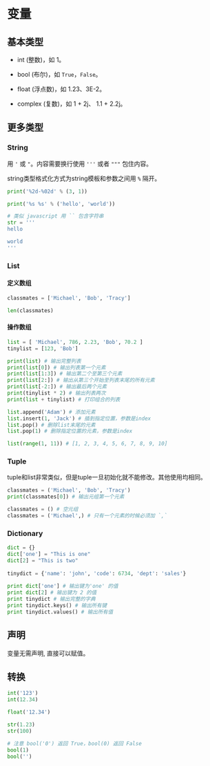 # 变量

## 基本类型

- int (整数)，如 1。

- bool (布尔)，如 `True`，`False`。

- float (浮点数)，如 1.23、3E-2。

- complex (复数)，如 1 + 2j、 1.1 + 2.2j。

## 更多类型

### String

用 `'` 或 `"`。内容需要换行使用 `'''` 或者 `"""` 包住内容。

string类型格式化方式为string模板和参数之间用 `%` 隔开。

```py
print('%2d-%02d' % (3, 1))

print('%s %s' % ('hello', 'world'))

# 类似 javascript 用 `` 包含字符串
str = '''
hello

world
'''
```

### List

#### 定义数组

```py
classmates = ['Michael', 'Bob', 'Tracy']

len(classmates)
```

#### 操作数组

```py
list = [ 'Michael', 786, 2.23, 'Bob', 70.2 ]
tinylist = [123, 'Bob']

print(list) # 输出完整列表
print(list[0]) # 输出列表第一个元素
print(list[1:3]) # 输出第二个至第三个元素 
print(list[2:]) # 输出从第三个开始至列表末尾的所有元素
print(list[-2:]) # 输出最后两个元素
print(tinylist * 2) # 输出列表两次
print(list + tinylist) # 打印组合的列表

list.append('Adam') # 添加元素
list.insert(1, 'Jack') # 插到指定位置，参数是index
list.pop() # 删除list末尾的元素
list.pop(1) # 删除指定位置的元素，参数是index

list(range(1, 11)) # [1, 2, 3, 4, 5, 6, 7, 8, 9, 10]
```

### Tuple

tuple和list非常类似，但是tuple一旦初始化就不能修改。其他使用均相同。

```py
classmates = ('Michael', 'Bob', 'Tracy')
print(classmates[0]) # 输出元组第一个元素

classmates = () # 空元组
classmates = ('Michael',) # 只有一个元素的时候必须加 `,`
```

### Dictionary

```py
dict = {}
dict['one'] = "This is one"
dict[2] = "This is two"
 
tinydict = {'name': 'john', 'code': 6734, 'dept': 'sales'}
 
print dict['one'] # 输出键为'one' 的值
print dict[2] # 输出键为 2 的值
print tinydict # 输出完整的字典
print tinydict.keys() # 输出所有键
print tinydict.values() # 输出所有值
```

## 声明

变量无需声明, 直接可以赋值。

## 转换

```py
int('123')
int(12.34)

float('12.34')

str(1.23)
str(100)

# 注意 bool('0') 返回 True，bool(0) 返回 False
bool(1)
bool('')
```